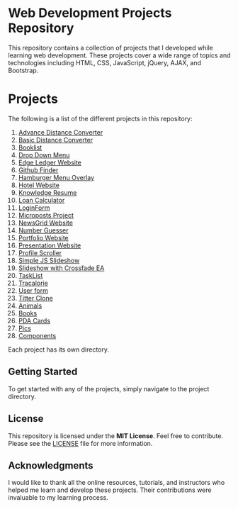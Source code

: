# Web Development Projects Repository
This repository contains a collection of projects that I developed while learning web development. These projects cover a wide range of topics and technologies including HTML, CSS, JavaScript, jQuery, AJAX, and Bootstrap.

# Projects
The following is a list of the different projects in this repository:

1. [Advance Distance Converter](https://github.com/ImranNawar/web_small_projects/tree/main/Advance%20Distance%20Converter)
2. [Basic Distance Converter](https://github.com/ImranNawar/web_small_projects/tree/main/Basic%20Distance%20Convertor)
3. [Booklist](https://github.com/ImranNawar/web_small_projects/tree/main/Booklist)
4. [Drop Down Menu](https://github.com/ImranNawar/web_small_projects/tree/main/Drop%20Down%20Menu)
5. [Edge Ledger Website](https://github.com/ImranNawar/web_small_projects/tree/main/Edge%20Ledger%20Website)
6. [Github Finder](https://github.com/ImranNawar/web_small_projects/tree/main/Github%20Finder)
7. [Hamburger Menu Overlay](https://github.com/ImranNawar/web_small_projects/tree/main/Hamburger%20Menu%20Overlay)
8. [Hotel Website](https://github.com/ImranNawar/web_small_projects/tree/main/Hotel%20Website)
9. [Knowledge Resume](https://github.com/ImranNawar/web_small_projects/tree/main/Knowledge%20Resume)
10. [Loan Calculator](https://github.com/ImranNawar/web_small_projects/tree/main/Loan_Calculator)
11. [LoginForm](https://github.com/ImranNawar/web_small_projects/tree/main/LoginForm)
12. [Microposts Project](https://github.com/ImranNawar/web_small_projects/tree/main/Microposts%20Project)
13. [NewsGrid Website](https://github.com/ImranNawar/web_small_projects/tree/main/NewsGrid%20Website)
14. [Number Guesser](https://github.com/ImranNawar/web_small_projects/tree/main/Number_Guesser)
15. [Portfolio Website](https://github.com/ImranNawar/web_small_projects/tree/main/Portfolio%20Website)
16. [Presentation Website](https://github.com/ImranNawar/web_small_projects/tree/main/Presentation_website)
17. [Profile Scroller](https://github.com/ImranNawar/web_small_projects/tree/main/Profile%20Scroller)
18. [Simple JS Slideshow](https://github.com/ImranNawar/web_small_projects/tree/main/Simple%20JS%20Slidshow)
19. [Slideshow with Crossfade EA](https://github.com/ImranNawar/web_small_projects/tree/main/Slideshow%20with%20Cross%20fade%20EA)
20. [TaskList](https://github.com/ImranNawar/web_small_projects/tree/main/TaskList)
21. [Tracalorie](https://github.com/ImranNawar/web_small_projects/tree/main/Tracalorie)
22. [User form](https://github.com/ImranNawar/web_small_projects/tree/main/User%20form)
23. [Titter Clone](https://github.com/ImranNawar/web_small_projects/tree/main/twitter-clone)
24. [Animals](https://github.com/ImranNawar/web_small_projects/tree/main/animals)
25. [Books](https://github.com/ImranNawar/web_small_projects/tree/main/books)
26. [PDA Cards](https://github.com/ImranNawar/web_small_projects/tree/main/pda_cards)
27. [Pics](https://github.com/ImranNawar/web_small_projects/tree/main/pics)
28. [Components](https://github.com/ImranNawar/web_small_projects/tree/main/components)


Each project has its own directory.

## Getting Started
To get started with any of the projects, simply navigate to the project directory.

## License
This repository is licensed under the **MIT License**. Feel free to contribute. Please see the [LICENSE](LICENSE) file for more information. 

## Acknowledgments
I would like to thank all the online resources, tutorials, and instructors who helped me learn and develop these projects. Their contributions were invaluable to my learning process.
